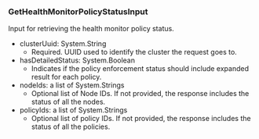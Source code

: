 ### GetHealthMonitorPolicyStatusInput
Input for retrieving the health monitor policy status.

- clusterUuid: System.String
  - Required. UUID used to identify the cluster the request goes to.
- hasDetailedStatus: System.Boolean
  - Indicates if the policy enforcement status should include expanded result for each policy.
- nodeIds: a list of System.Strings
  - Optional list of Node IDs. If not provided, the response includes the status of all the nodes.
- policyIds: a list of System.Strings
  - Optional list of policy IDs. If not provided, the response includes the status of all the policies.
